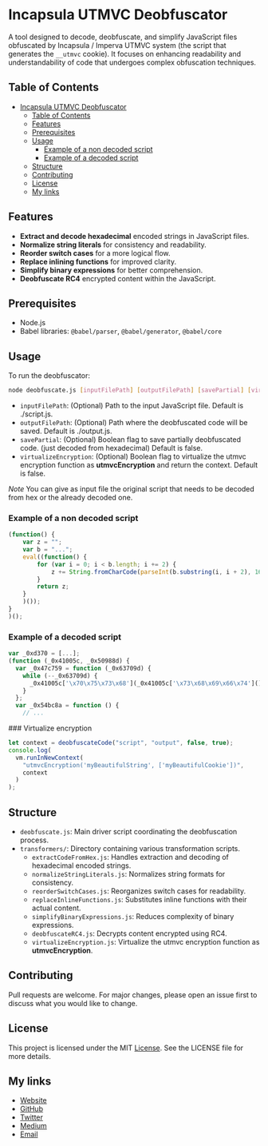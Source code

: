 # Incapsula UTMVC Deobfuscator

A tool designed to decode, deobfuscate, and simplify JavaScript files obfuscated by Incapsula / Imperva UTMVC system (the script that generates the `__utmvc` cookie). It focuses on enhancing readability and understandability of code that undergoes complex obfuscation techniques.

## Table of Contents
- [Incapsula UTMVC Deobfuscator](#incapsula-utmvc-deobfuscator)
  - [Table of Contents](#table-of-contents)
  - [Features](#features)
  - [Prerequisites](#prerequisites)
  - [Usage](#usage)
    - [Example of a non decoded script](#example-of-a-non-decoded-script)
    - [Example of a decoded script](#example-of-a-decoded-script)
  - [Structure](#structure)
  - [Contributing](#contributing)
  - [License](#license)
  - [My links](#my-links)

## Features
- **Extract and decode hexadecimal** encoded strings in JavaScript files.
- **Normalize string literals** for consistency and readability.
- **Reorder switch cases** for a more logical flow.
- **Replace inlining functions** for improved clarity.
- **Simplify binary expressions** for better comprehension.
- **Deobfuscate RC4** encrypted content within the JavaScript.

## Prerequisites
- Node.js
- Babel libraries: `@babel/parser`, `@babel/generator`, `@babel/core`

## Usage
To run the deobfuscator:
```bash
node deobfuscate.js [inputFilePath] [outputFilePath] [savePartial] [virtualizeEncryption]
```
- `inputFilePath`: (Optional) Path to the input JavaScript file. Default is ./script.js.
- `outputFilePath`: (Optional) Path where the deobfuscated code will be saved. Default is ./output.js.
- `savePartial`: (Optional) Boolean flag to save partially deobfuscated code. (just decoded from hexadecimal) Default is false.
- `virtualizeEncryption`: (Optional) Boolean flag to virtualize the utmvc encryption function as **utmvcEncryption** and return the context. Default is false.

*Note* You can give as input file the original script that needs to be decoded from hex or the already decoded one.

### Example of a non decoded script
```js
(function() {
    var z = "";
    var b = "...";
    eval((function() {
        for (var i = 0; i < b.length; i += 2) {
            z += String.fromCharCode(parseInt(b.substring(i, i + 2), 16));
        }
        return z;
    }
    )());
}
)();
```
### Example of a decoded script
```js
var _0xd370 = [...];
(function (_0x41005c, _0x50988d) {
  var _0x47c759 = function (_0x63709d) {
    while (--_0x63709d) {
      _0x41005c['\x70\x75\x73\x68'](_0x41005c['\x73\x68\x69\x66\x74']());
    }
  };
  var _0x54bc8a = function () {
    // ...
```

### Virtualize encryption
```js
let context = deobfuscateCode("script", "output", false, true);
console.log(
  vm.runInNewContext(
    "utmvcEncryption('myBeautifulString', ['myBeautifulCookie'])",
    context
  )
);
```

## Structure
- `deobfuscate.js`: Main driver script coordinating the deobfuscation process.
- `transformers/`: Directory containing various transformation scripts.
    - `extractCodeFromHex.js`: Handles extraction and decoding of hexadecimal encoded strings.
    - `normalizeStringLiterals.js`: Normalizes string formats for consistency.
    - `reorderSwitchCases.js`: Reorganizes switch cases for readability.
    - `replaceInlineFunctions.js`: Substitutes inline functions with their actual content.
    - `simplifyBinaryExpressions.js`: Reduces complexity of binary expressions.
    - `deobfuscateRC4.js`: Decrypts content encrypted using RC4.
    - `virtualizeEncryption.js`: Virtualize the utmvc encryption function as **utmvcEncryption**.

## Contributing
Pull requests are welcome. For major changes, please open an issue first to discuss what you would like to change.

## License
This project is licensed under the MIT [License](LICENSE). See the LICENSE file for more details.

## My links
- [Website](https://glizzykingdreko.github.io)
- [GitHub](https://github.com/glizzykingdreko)
- [Twitter](https://mobile.twitter.com/glizzykingdreko)
- [Medium](https://medium.com/@glizzykingdreko)
- [Email](mailto:glizzykingdreko@protonmail.com)
